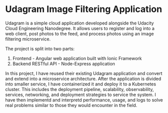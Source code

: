 # Udagram Image Filtering Application

Udagram is a simple cloud application developed alongside the Udacity Cloud Engineering Nanodegree. It allows users to register and log into a web client, post photos to the feed, and process photos using an image filtering microservice.

The project is split into two parts:
1. Frontend - Angular web application built with Ionic Framework
2. Backend RESTful API - Node-Express application

In this project, I have reused their existing Udagram application
and convert and extend into a microservice architecture. After the
application is divided into smaller service, I have containerized it
and deploy it to a Kubernetes cluster. This includes the deployment
pipeline, scalability, observability, services, networking, and
deployment strategies to service the system. I have then
implementd and interpretd performance, usage, and logs to solve real
problems similar to those they would encounter in the field.
